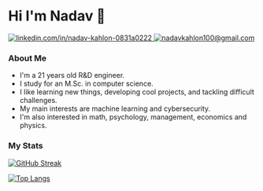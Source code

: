 # Hi I'm Nadav 👋

<a href="https://linkedin.com/in/nadav-kahlon-0831a0222">
  <img src="https://img.shields.io/badge/LinkedIn-blue?style=for-the-badge&logo=linkedin&logoColor=white" alt="linkedin.com/in/nadav-kahlon-0831a0222" />
</a>
<a href="mailto:nadavkahlon100@gmail.com">
    <img src="https://img.shields.io/badge/Gmail-D14836?style=for-the-badge&logo=gmail&logoColor=white" alt="nadavkahlon100@gmail.com"  />
</a>

### About Me

- I'm a 21 years old R&D engineer.
- I study for an M.Sc. in computer science.
- I like learning new things, developing cool projects, and tackling difficult challenges.
- My main interests are machine learning and cybersecurity.
- I'm also interested in math, psychology, management, economics and physics.

### My Stats

[![GitHub Streak](http://github-readme-streak-stats.herokuapp.com?user=NadavKahlon&theme=dark)](https://git.io/streak-stats)

[![Top Langs](https://github-readme-stats.vercel.app/api/top-langs/?username=NadavKahlon&layout=compact&theme=dark&exclude_repo=calretinin-positive-neuron-detection&size_weight=0.5&count_weight=0.5)](https://github.com/anuraghazra/github-readme-stats)
